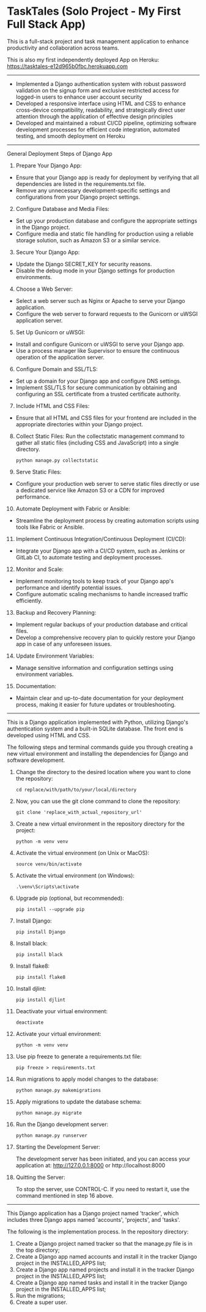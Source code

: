 # TaskTales (Solo Project - My First Full Stack App)


This is a full-stack project and task management application to enhance productivity and collaboration across teams.

This is also my first independently deployed App on Heroku: https://tasktales-e12d965b0fbc.herokuapp.com

------

- Implemented a Django authentication system with robust password validation on the signup form and exclusive
restricted access for logged-in users to enhance user account security
- Developed a responsive interface using HTML and CSS to enhance cross-device compatibility, readability, and
strategically direct user attention through the application of effective design principles
- Developed and maintained a robust CI/CD pipeline, optimizing software development processes for efficient code
integration, automated testing, and smooth deployment on Heroku

---

General Deployment Steps of Django App

1. Prepare Your Django App:

- Ensure that your Django app is ready for deployment by verifying that all dependencies are listed in the requirements.txt file.
- Remove any unnecessary development-specific settings and configurations from your Django project settings.

2. Configure Database and Media Files:

- Set up your production database and configure the appropriate settings in the Django project.
- Configure media and static file handling for production using a reliable storage solution, such as Amazon S3 or a similar service.

3. Secure Your Django App:

- Update the Django SECRET_KEY for security reasons.
- Disable the debug mode in your Django settings for production environments.

4. Choose a Web Server:

- Select a web server such as Nginx or Apache to serve your Django application.
- Configure the web server to forward requests to the Gunicorn or uWSGI application server.

5. Set Up Gunicorn or uWSGI:

- Install and configure Gunicorn or uWSGI to serve your Django app.
- Use a process manager like Supervisor to ensure the continuous operation of the application server.

6. Configure Domain and SSL/TLS:

- Set up a domain for your Django app and configure DNS settings.
- Implement SSL/TLS for secure communication by obtaining and configuring an SSL certificate from a trusted certificate authority.

7. Include HTML and CSS Files:

- Ensure that all HTML and CSS files for your frontend are included in the appropriate directories within your Django project.

8. Collect Static Files:
   Run the collectstatic management command to gather all static files (including CSS and JavaScript) into a single directory.

   `python manage.py collectstatic`

9. Serve Static Files:

- Configure your production web server to serve static files directly or use a dedicated service like Amazon S3 or a CDN for improved performance.

10. Automate Deployment with Fabric or Ansible:

- Streamline the deployment process by creating automation scripts using tools like Fabric or Ansible.

11. Implement Continuous Integration/Continuous Deployment (CI/CD):

- Integrate your Django app with a CI/CD system, such as Jenkins or GitLab CI, to automate testing and deployment processes.

12. Monitor and Scale:

- Implement monitoring tools to keep track of your Django app's performance and identify potential issues.
- Configure automatic scaling mechanisms to handle increased traffic efficiently.

13. Backup and Recovery Planning:

- Implement regular backups of your production database and critical files.
- Develop a comprehensive recovery plan to quickly restore your Django app in case of any unforeseen issues.

14. Update Environment Variables:

- Manage sensitive information and configuration settings using environment variables.

15. Documentation:

- Maintain clear and up-to-date documentation for your deployment process, making it easier for future updates or troubleshooting.

---

This is a Django application implemented with Python, utilizing Django's authentication system and a built-in SQLite database.
The front end is developed using HTML and CSS.

The following steps and terminal commands guide you through creating a new virtual environment
and installing the dependencies for Django and software development.

1.  Change the directory to the desired location where you want to clone the repository:

    `cd replace/with/path/to/your/local/directory`

2.  Now, you can use the git clone command to clone the repository:

    `git clone 'replace_with_actual_repository_url'`

3.  Create a new virtual environment in the repository directory for the project:

    `python -m venv venv`

4.  Activate the virtual environment (on Unix or MacOS):

    `source venv/bin/activate`

5.  Activate the virtual environment (on Windows):

    `.\venv\Scripts\activate`

6.  Upgrade pip (optional, but recommended):

    `pip install --upgrade pip`

7.  Install Django:

    `pip install Django`

8.  Install black:

    `pip install black`

9.  Install flake8:

    `pip install flake8`

10. Install djlint:

    `pip install djlint`

11. Deactivate your virtual environment:

    `deactivate`

12. Activate your virtual environment:

    `python -m venv venv`

13. Use pip freeze to generate a requirements.txt file:

    `pip freeze > requirements.txt`

14. Run migrations to apply model changes to the database:

    `python manage.py makemigrations`

15. Apply migrations to update the database schema:

    `python manage.py migrate`

16. Run the Django development server:

    `python manage.py runserver`

17. Starting the Development Server:

    The development server has been initiated, and you can access your application at:
     http://127.0.0.1:8000 or http://localhost:8000

19. Quitting the Server:

    To stop the server, use CONTROL-C. If you need to restart it, use the command mentioned in step 16 above.

---

This Django application has a Django project named 'tracker', which includes three Django apps named 'accounts', 'projects', and 'tasks'.

The following is the implementation process. In the repository directory:

1. Create a Django project named tracker so that the manage.py file is in the top directory;
2. Create a Django app named accounts and install it in the tracker Django project in the INSTALLED_APPS list;
3. Create a Django app named projects and install it in the tracker Django project in the INSTALLED_APPS list;
4. Create a Django app named tasks and install it in the tracker Django project in the INSTALLED_APPS list;
5. Run the migrations;
6. Create a super user.
